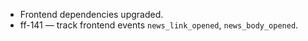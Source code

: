 
- Frontend dependencies upgraded.
- ff-141 — track frontend events `news_link_opened`, `news_body_opened`.
